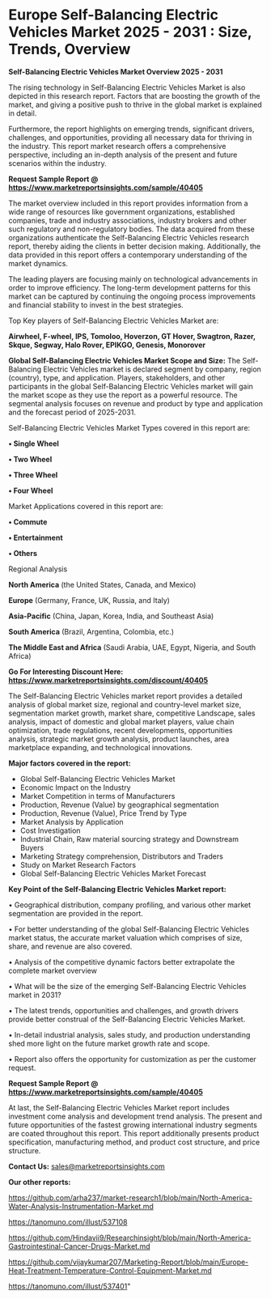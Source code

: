 # Europe Self-Balancing Electric Vehicles Market 2025 - 2031 : Size, Trends, Overview

<Strong> Self-Balancing Electric Vehicles Market Overview 2025 - 2031</strong>

The rising technology in Self-Balancing Electric Vehicles Market is also depicted in this research report. Factors that are boosting the growth of the market, and giving a positive push to thrive in the global market is explained in detail.

Furthermore, the report highlights on emerging trends, significant drivers, challenges, and opportunities, providing all necessary data for thriving in the industry. This report market research offers a comprehensive perspective, including an in-depth analysis of the present and future scenarios within the industry.

<strong>Request Sample Report @ <a href=https://www.marketreportsinsights.com/sample/40405>https://www.marketreportsinsights.com/sample/40405</a></strong>

The market overview included in this report provides information from a wide range of resources like government organizations, established companies, trade and industry associations, industry brokers and other such regulatory and non-regulatory bodies. The data acquired from these organizations authenticate the Self-Balancing Electric Vehicles research report, thereby aiding the clients in better decision making. Additionally, the data provided in this report offers a contemporary understanding of the market dynamics.

The leading players are focusing mainly on technological advancements in order to improve efficiency. The long-term development patterns for this market can be captured by continuing the ongoing process improvements and financial stability to invest in the best strategies.

Top Key players of Self-Balancing Electric Vehicles Market are:

<strong>Airwheel, F-wheel, IPS, Tomoloo, Hoverzon, GT Hover, Swagtron, Razer, Skque, Segway, Halo Rover, EPIKGO, Genesis, Monorover</strong>

<strong><b>Global Self-Balancing Electric Vehicles Market Scope and Size:</b></strong>
The Self-Balancing Electric Vehicles market is declared segment by company, region (country), type, and application. Players, stakeholders, and other participants in the global Self-Balancing Electric Vehicles market will gain the market scope as they use the report as a powerful resource. The segmental analysis focuses on revenue and product by type and application and the forecast period of 2025-2031.

Self-Balancing Electric Vehicles Market Types covered in this report are:

<strong>•  Single Wheel

•  Two Wheel

•  Three Wheel

•  Four Wheel</strong>

Market Applications covered in this report are:

<strong>•  Commute

•  Entertainment

•  Others</strong> 

Regional Analysis

<strong>North America</strong> (the United States, Canada, and Mexico)

<strong>Europe</strong> (Germany, France, UK, Russia, and Italy)

<strong>Asia-Pacific</strong> (China, Japan, Korea, India, and Southeast Asia)

<strong>South America</strong> (Brazil, Argentina, Colombia, etc.)

<strong>The Middle East and Africa</strong> (Saudi Arabia, UAE, Egypt, Nigeria, and South Africa)

<strong>Go For Interesting Discount Here: <a href=https://www.marketreportsinsights.com/discount/40405>https://www.marketreportsinsights.com/discount/40405</a></strong>

The Self-Balancing Electric Vehicles market report provides a detailed analysis of global market size, regional and country-level market size, segmentation market growth, market share, competitive Landscape, sales analysis, impact of domestic and global market players, value chain optimization, trade regulations, recent developments, opportunities analysis, strategic market growth analysis, product launches, area marketplace expanding, and technological innovations.

<strong><b>Major factors covered in the report:</b></strong>
<ul>
  <li>Global Self-Balancing Electric Vehicles Market </li>
  <li>Economic Impact on the Industry</li>
  <li>Market Competition in terms of Manufacturers</li>
  <li>Production, Revenue (Value) by geographical segmentation</li>
  <li>Production, Revenue (Value), Price Trend by Type</li>
  <li>Market Analysis by Application</li>
  <li>Cost Investigation</li>
  <li>Industrial Chain, Raw material sourcing strategy and Downstream Buyers</li>
  <li>Marketing Strategy comprehension, Distributors and Traders</li>
  <li>Study on Market Research Factors</li>
  <li>Global Self-Balancing Electric Vehicles Market Forecast</li>
</ul>

<strong><b>Key Point of the Self-Balancing Electric Vehicles Market report:</b></strong>

• Geographical distribution, company profiling, and various other market segmentation are provided in the report.

• For better understanding of the global Self-Balancing Electric Vehicles market status, the accurate market valuation which comprises of size, share, and revenue are also covered.

• Analysis of the competitive dynamic factors better extrapolate the complete market overview

• What will be the size of the emerging Self-Balancing Electric Vehicles market in 2031?

• The latest trends, opportunities and challenges, and growth drivers provide better construal of the Self-Balancing Electric Vehicles Market.

• In-detail industrial analysis, sales study, and production understanding shed more light on the future market growth rate and scope.

• Report also offers the opportunity for customization as per the customer request.

<strong>Request Sample Report @ <a href=https://www.marketreportsinsights.com/sample/40405>https://www.marketreportsinsights.com/sample/40405</a></strong>

At last, the Self-Balancing Electric Vehicles Market report includes investment come analysis and development trend analysis. The present and future opportunities of the fastest growing international industry segments are coated throughout this report. This report additionally presents product specification, manufacturing method, and product cost structure, and price structure.

<strong>Contact Us:</strong>
sales@marketreportsinsights.com

<strong>Our other reports:</strong>

<a href=https://github.com/arha237/market-research1/blob/main/North-America-Water-Analysis-Instrumentation-Market.md>https://github.com/arha237/market-research1/blob/main/North-America-Water-Analysis-Instrumentation-Market.md</a>

<a href=https://tanomuno.com/illust/537108>https://tanomuno.com/illust/537108</a>

<a href=https://github.com/Hindavii9/Researchinsight/blob/main/North-America-Gastrointestinal-Cancer-Drugs-Market.md>https://github.com/Hindavii9/Researchinsight/blob/main/North-America-Gastrointestinal-Cancer-Drugs-Market.md</a>

<a href=https://github.com/vijaykumar207/Marketing-Report/blob/main/Europe-Heat-Treatment-Temperature-Control-Equipment-Market.md>https://github.com/vijaykumar207/Marketing-Report/blob/main/Europe-Heat-Treatment-Temperature-Control-Equipment-Market.md</a>

<a href=https://tanomuno.com/illust/537401>https://tanomuno.com/illust/537401</a>"
